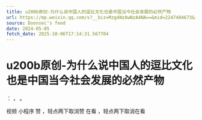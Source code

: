```yaml
---
title: u200b原创-为什么说中国人的逗比文化也是中国当今社会发展的必然产物
url: https://mp.weixin.qq.com/s?__biz=Mzg4NzAwNzA4NA==&mid=2247484673&idx=1&sn=40a63f9df3c2dd45d2882769a3635e9a
source: Doonsec's feed
date: 2024-05-05
fetch_date: 2025-10-06T17:14:31.567704
---
```


# u200b原创-为什么说中国人的逗比文化也是中国当今社会发展的必然产物

：
，
。

视频
小程序
赞
，轻点两下取消赞
在看
，轻点两下取消在看
